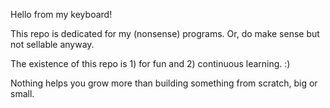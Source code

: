 Hello from my keyboard!

This repo is dedicated for my (nonsense) programs. Or, do make sense but not sellable anyway.

The existence of this repo is 1) for fun and 2) continuous learning. :) 

Nothing helps you grow more than building something from scratch, big or small.

